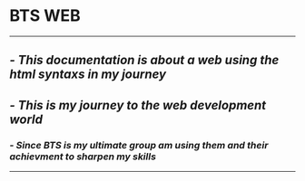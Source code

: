# **BTS WEB**
---
## *- This documentation is about a web using the html syntaxs in my journey*
## *- This is my journey to the web development world*
### *- Since BTS is my ultimate group am using them and their achievment to sharpen my skills*
---
